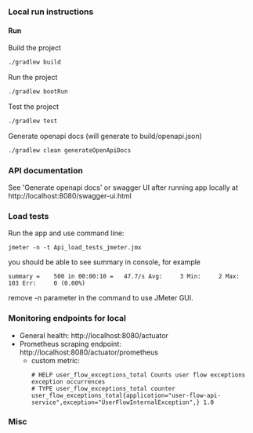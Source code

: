 ### Local run instructions

#### Run

Build the project
```bash
./gradlew build
```

Run the project
```bash
./gradlew bootRun
```

Test the project
```bash
./gradlew test
```

Generate openapi docs (will generate to build/openapi.json)
```bash
./gradlew clean generateOpenApiDocs
```

### API documentation
See 'Generate openapi docs' or swagger UI after running app locally at http://localhost:8080/swagger-ui.html


### Load tests
Run the app and use command line:
```
jmeter -n -t Api_load_tests_jmeter.jmx
```

you should be able to see summary in console, for example
```
summary =    500 in 00:00:10 =   47.7/s Avg:     3 Min:     2 Max:   103 Err:     0 (0.00%)
```

remove -n parameter in the command to use JMeter GUI.

### Monitoring endpoints for local
* General health: http://localhost:8080/actuator
* Prometheus scraping endpoint: http://localhost:8080/actuator/prometheus
    - custom metric:
      ```
      # HELP user_flow_exceptions_total Counts user flow exceptions exception occurrences
      # TYPE user_flow_exceptions_total counter
      user_flow_exceptions_total{application="user-flow-api-service",exception="UserFlowInternalException",} 1.0
      ```

### Misc
